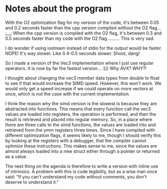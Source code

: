 # Notes about the program

With the O2 optimization flag for my version of the code, it's between 0.05 and 0.2 seconds faster than the cpp version compiled *without* the O2 flag... ;__; When the cpp version is compiled with the O2 flag, it's between 0.3 and 0.5 seconds faster than my code with the O2 flag..........
This is very sad.

I do wonder if using iostream instead of stdio for the output would be faster. NOPE! It's way slower. Like 0.4-0.5 seconds slower. Shoot, dang!

So I made a version of the Vec3 implementation where I just use regular operators. It is now by far the fastest version... :))) Why AVX? WHY?!

I thought about changing the vec3 member data types from double to float to see if that would increase the SIMD speed. However, this won't work.
We would only get a speed increase if we could operate on more vectors at once, which is not the case with the current implementation.

I think the reason why the  simd version is the slowest is because they are abstracted into functions. This means that every function call the
vec3 values are loaded into registers, the operation is performed, and then the result is retrieved and placed into regular memory. So, in a place
where there are three calls to the simd functions, the values are loaded into and retrieved from the ymm registers three times. Since I have compiled
with different optimization flags, it seems likely to me, though I should verify this by looking at the registers with a debugger, that the compiler
cannot optimize these instructions. This makes sense to me, since the values are almost always loaded into a new struct either through a pointer
or returned as a value.

The next thing on the agenda is therefore to write a version with inline use of intrinsics. A problem with this is code legibility, but as a wise man
once said: "If you can't understand my code without comments, you don't deserve to understand it."